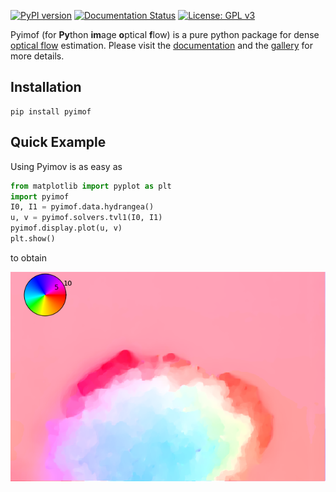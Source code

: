 [![PyPI version](https://badge.fury.io/py/pyimof.svg)](https://badge.fury.io/py/pyimof)
[![Documentation Status](https://readthedocs.org/projects/pyimof/badge/?version=latest)](https://pyimof.readthedocs.io/en/latest/?badge=latest)
[![License: GPL v3](https://img.shields.io/badge/License-GPLv3-blue.svg)](https://www.gnu.org/licenses/gpl-3.0)

Pyimof (for **Py**thon **im**age **o**ptical **f**low) is a pure
python package for dense [optical
flow](https://en.wikipedia.org/wiki/Optical_flow) estimation. Please
visit the [documentation](https://pyimof.readthedocs.io/en/latest/)
and the
[gallery](https://pyimof.readthedocs.io/en/latest/examples/index.html)
for more details.

## Installation

```
pip install pyimof
```

## Quick Example

Using Pyimov is as easy as

```python
from matplotlib import pyplot as plt
import pyimof
I0, I1 = pyimof.data.hydrangea()
u, v = pyimof.solvers.tvl1(I0, I1)
pyimof.display.plot(u, v)
plt.show()
```

to obtain

![Hydrangea](doc/source/_static/hydrangea.png)
